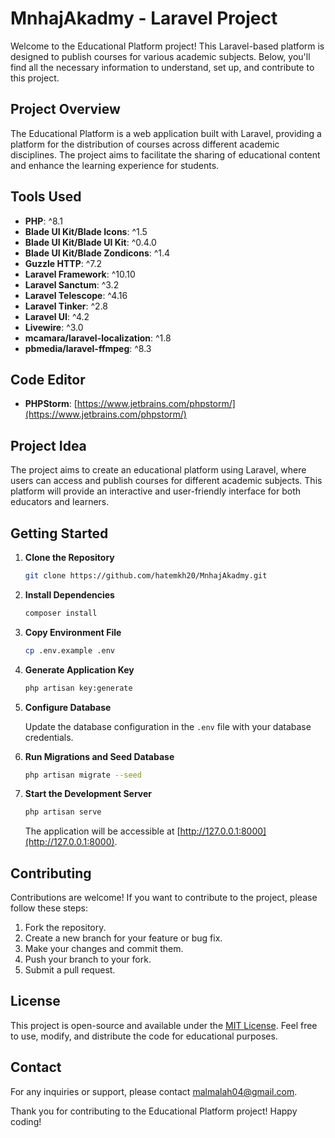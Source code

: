 # MnhajAkadmy - Laravel Project

Welcome to the Educational Platform project! This Laravel-based platform is designed to publish courses for various academic subjects. Below, you'll find all the necessary information to understand, set up, and contribute to this project.

## Project Overview

The Educational Platform is a web application built with Laravel, providing a platform for the distribution of courses across different academic disciplines. The project aims to facilitate the sharing of educational content and enhance the learning experience for students.

## Tools Used

- **PHP**: ^8.1
- **Blade UI Kit/Blade Icons**: ^1.5
- **Blade UI Kit/Blade UI Kit**: ^0.4.0
- **Blade UI Kit/Blade Zondicons**: ^1.4
- **Guzzle HTTP**: ^7.2
- **Laravel Framework**: ^10.10
- **Laravel Sanctum**: ^3.2
- **Laravel Telescope**: ^4.16
- **Laravel Tinker**: ^2.8
- **Laravel UI**: ^4.2
- **Livewire**: ^3.0
- **mcamara/laravel-localization**: ^1.8
- **pbmedia/laravel-ffmpeg**: ^8.3

## Code Editor

- **PHPStorm**: [https://www.jetbrains.com/phpstorm/](https://www.jetbrains.com/phpstorm/)

## Project Idea

The project aims to create an educational platform using Laravel, where users can access and publish courses for different academic subjects. This platform will provide an interactive and user-friendly interface for both educators and learners.

## Getting Started

1. **Clone the Repository**

    ```bash
    git clone https://github.com/hatemkh20/MnhajAkadmy.git
    ```

2. **Install Dependencies**

    ```bash
    composer install
    ```

3. **Copy Environment File**

    ```bash
    cp .env.example .env
    ```

4. **Generate Application Key**

    ```bash
    php artisan key:generate
    ```

5. **Configure Database**

    Update the database configuration in the `.env` file with your database credentials.

6. **Run Migrations and Seed Database**

    ```bash
    php artisan migrate --seed
    ```

7. **Start the Development Server**

    ```bash
    php artisan serve
    ```

    The application will be accessible at [http://127.0.0.1:8000](http://127.0.0.1:8000).

## Contributing

Contributions are welcome! If you want to contribute to the project, please follow these steps:

1. Fork the repository.
2. Create a new branch for your feature or bug fix.
3. Make your changes and commit them.
4. Push your branch to your fork.
5. Submit a pull request.

## License

This project is open-source and available under the [MIT License](LICENSE). Feel free to use, modify, and distribute the code for educational purposes.

## Contact

For any inquiries or support, please contact [malmalah04@gmail.com](mailto:malmalah04@gmail.com).

Thank you for contributing to the Educational Platform project! Happy coding!
